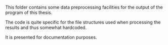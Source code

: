 This folder contains some data preprocessing facilities for the output of the program of this thesis.

The code is quite specific for the file structures used when processing the results and thus somewhat hardcoded.

It is presented for documentation purposes.